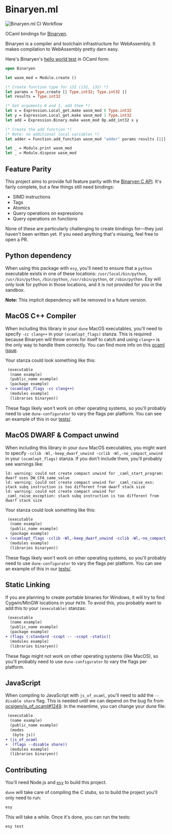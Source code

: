 # Binaryen.ml

![Binaryen.ml CI Workflow](https://github.com/grain-lang/binaryen.ml/workflows/Binaryen.ml%20CI%20Workflow/badge.svg)

OCaml bindings for [Binaryen](https://github.com/WebAssembly/binaryen).

Binaryen is a compiler and toolchain infrastructure for WebAssembly. It makes compilation to WebAssembly pretty darn easy.

Here's Binaryen's [hello world test](https://github.com/WebAssembly/binaryen/blob/master/test/example/c-api-hello-world.c) in OCaml form:

```ocaml
open Binaryen

let wasm_mod = Module.create ()

(* Create function type for i32 (i32, i32) *)
let params = Type.create [| Type.int32; Type.int32 |]
let results = Type.int32

(* Get arguments 0 and 1, add them *)
let x = Expression.Local_get.make wasm_mod 0 Type.int32
let y = Expression.Local_get.make wasm_mod 1 Type.int32
let add = Expression.Binary.make wasm_mod Op.add_int32 x y

(* Create the add function *)
(* Note: no additional local variables *)
let adder = Function.add_function wasm_mod "adder" params results [||] add

let _ = Module.print wasm_mod
let _ = Module.dispose wasm_mod
```

## Feature Parity

This project aims to provide full feature parity with the [Binaryen C API](https://github.com/WebAssembly/binaryen/blob/master/src/binaryen-c.h). It's fairly complete, but a few things still need bindings:

- SIMD instructions
- Tags
- Atomics
- Query operations on expressions
- Query operations on functions

None of these are particularly challenging to create bindings for—they just haven't been written yet. If you need anything that's missing, feel free to open a PR.

## Python dependency

When using this package with `esy`, you'll need to ensure that a `python` executable exists in one of these locations: `/usr/local/bin/python`, `/usr/bin/python`, `/bin/python`, `/usr/sbin/python`, or `/sbin/python`. Esy will only look for python in those locations, and it is not provided for you in the sandbox.

**Note:** This implicit dependency will be removed in a future version.

## MacOS C++ Compiler

When including this library in your `dune` MacOS executables, you'll need to specify `-cc clang++` in your `(ocamlopt_flags)` stanza. This is required because Binaryen will throw errors for itself to catch and using `clang++` is the only way to handle them correctly. You can find more info on this [ocaml issue](https://github.com/ocaml/ocaml/issues/10423).

Your stanza could look something like this:

```diff
 (executable
  (name example)
  (public_name example)
  (package example)
+ (ocamlopt_flags -cc clang++)
  (modules example)
  (libraries binaryen))
```

These flags likely won't work on other operating systems, so you'll probably need to use `dune-configurator` to vary the flags per platform. You can see an example of this in our [tests/](./tests/dune).

## MacOS DWARF & Compact unwind

When including this library in your `dune` MacOS executables, you might want to specify `-cclib -Wl,-keep_dwarf_unwind -cclib -Wl,-no_compact_unwind` in your `(ocamlopt_flags)` stanza. If you don't include them, you'll probably see warnings like:

```log
ld: warning: could not create compact unwind for _caml_start_program: dwarf uses DW_CFA_same_value
ld: warning: could not create compact unwind for _caml_raise_exn: stack subq instruction is too different from dwarf stack size
ld: warning: could not create compact unwind for _caml_raise_exception: stack subq instruction is too different from dwarf stack size
```

Your stanza could look something like this:

```diff
 (executable
  (name example)
  (public_name example)
  (package example)
+ (ocamlopt_flags -cclib -Wl,-keep_dwarf_unwind -cclib -Wl,-no_compact_unwind)
  (modules example)
  (libraries binaryen))
```

These flags likely won't work on other operating systems, so you'll probably need to use `dune-configurator` to vary the flags per platform. You can see an example of this in our [tests/](./tests/dune).

## Static Linking

If you are planning to create portable binaries for Windows, it will try to find Cygwin/MinGW locations in your `PATH`. To avoid this, you probably want to add this to your `(executable)` stanzas:

```diff
 (executable
  (name example)
  (public_name example)
  (package example)
+ (flags (:standard -ccopt -- -ccopt -static))
  (modules example)
  (libraries binaryen))
```

These flags might not work on other operating systems (like MacOS), so you'll probably need to use `dune-configurator` to vary the flags per platform.

## JavaScript

When compiling to JavaScript with `js_of_ocaml`, you'll need to add the `--disable share` flag. This is needed until we can depend on the bug fix from [ocsigen/js_of_ocaml#1249](https://github.com/ocsigen/js_of_ocaml/pull/1249). In the meantime, you can change your dune file:

```diff
 (executable
  (name example)
  (public_name example)
  (modes
   (byte js))
+ (js_of_ocaml
+  (flags --disable share))
  (modules example)
  (libraries binaryen))
```

## Contributing

You'll need Node.js and [`esy`](https://esy.sh/docs/en/getting-started.html#install-esy) to build this project.

`dune` will take care of compiling the C stubs, so to build the project you'll only need to run:

```bash
esy
```

This will take a while. Once it's done, you can run the tests:

```bash
esy test
```
